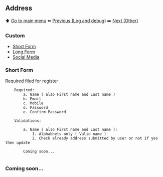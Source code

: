 ## Address

⬆️ [Go to main menu](README.md#e-commerce-logics) ⬅️ [Previous (Log and debug)](register.md) ➡️ [Next (Other)](register.md)

### Custom
- [Short Form](#user-address)
- [Long Form](#billing-address)
- [Social Media](#shipping-address)

### Short Form

Required filed for register

``` 
    Required:
        a. Name ( also First name and Last name )
        b. Email 
        c. Mobile
        d. Password 
        e. Confirm Password

    Validations:

        a. Name ( also First name and Last name ):
            1. Alphabhets only ( Valid name ) 
            2. Check already address submitted by user or not if yes then update
        
        Coming soon... 
  
```
###   Coming soon... 